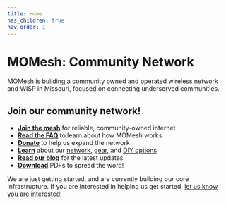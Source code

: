 ```yaml
---
title: Home
has_children: true
nav_order: 1
---
```


<head>
  <meta charset="utf-8">
  <link rel="stylesheet" href="/assets/css/ol.css" type="text/css">
  <script src="/assets/js/ol.js"></script>
</head>


# MOMesh: Community Network

MOMesh is building a community owned and operated wireless network and WISP in Missouri, focused on connecting underserved communities.

## Join our community network!

- [**Join the mesh**](/join) for reliable, community-owned internet
- [**Read the FAQ**](/faq) to learn about how MOMesh works
- [**Donate**](/donate) to help us expand the network
- [**Learn**](/docs) about our [network](/docs/network_overview), [gear](/equipment), and [DIY options](/docs/diy)
- [**Read our blog**](/status) for the latest updates
- [**Download**](/outreach/#promo-materials) PDFs to spread the word!

We are just getting started, and are currently building our core infrastructure. If you are interested in helping us get started, [let us know you are interested](/join)!
